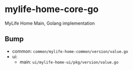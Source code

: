 # mylife-home-core-go

MyLife Home Main, Golang implementation

## Bump

- common: `common/mylife-home-common/version/value.go`
- ui:
  - main: `ui/mylife-home-ui/pkg/version/value.go`
